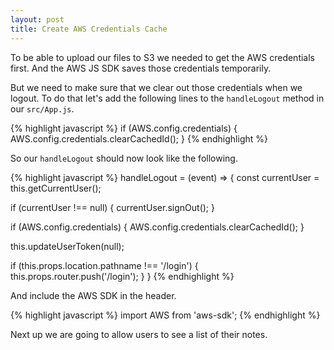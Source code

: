 ```yaml
---
layout: post
title: Create AWS Credentials Cache
---
```


To be able to upload our files to S3 we needed to get the AWS credentials first. And the AWS JS SDK saves those credentials temporarily.

But we need to make sure that we clear out those credentials when we logout. To do that let's add the following lines to the `handleLogout` method in our `src/App.js`.

{% highlight javascript %}
if (AWS.config.credentials) {
  AWS.config.credentials.clearCachedId();
}
{% endhighlight %}

So our `handleLogout` should now look like the following.

{% highlight javascript %}
handleLogout = (event) => {
  const currentUser = this.getCurrentUser();

  if (currentUser !== null) {
    currentUser.signOut();
  }

  if (AWS.config.credentials) {
    AWS.config.credentials.clearCachedId();
  }

  this.updateUserToken(null);

  if (this.props.location.pathname !== '/login') {
    this.props.router.push('/login');
  }
}
{% endhighlight %}

And include the AWS SDK in the header.

{% highlight javascript %}
import AWS from 'aws-sdk';
{% endhighlight %}

Next up we are going to allow users to see a list of their notes.

